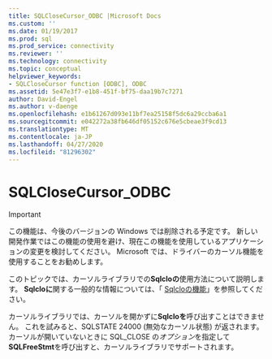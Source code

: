 ```yaml
---
title: SQLCloseCursor_ODBC |Microsoft Docs
ms.custom: ''
ms.date: 01/19/2017
ms.prod: sql
ms.prod_service: connectivity
ms.reviewer: ''
ms.technology: connectivity
ms.topic: conceptual
helpviewer_keywords:
- SQLCloseCursor function [ODBC], ODBC
ms.assetid: 5e47e3f7-e1b8-451f-bf75-daa19b7c7271
author: David-Engel
ms.author: v-daenge
ms.openlocfilehash: e1b61267d093e11bf7ea25158f5dc6a29ccba6a1
ms.sourcegitcommit: e042272a38fb646df05152c676e5cbeae3f9cd13
ms.translationtype: MT
ms.contentlocale: ja-JP
ms.lasthandoff: 04/27/2020
ms.locfileid: "81296302"
---
```

# <a name="sqlclosecursor_odbc"></a>SQLCloseCursor_ODBC
> [!IMPORTANT]  
>  この機能は、今後のバージョンの Windows では削除される予定です。 新しい開発作業ではこの機能の使用を避け、現在この機能を使用しているアプリケーションの変更を検討してください。 Microsoft では、ドライバーのカーソル機能を使用することをお勧めします。  
  
 このトピックでは、カーソルライブラリでの**Sqlcloの**使用方法について説明します。 **Sqlcloに**関する一般的な情報については、「 [Sqlcloの機能](../../../odbc/reference/syntax/sqlclosecursor-function.md)」を参照してください。  
  
 カーソルライブラリでは、カーソルを開かずに**Sqlcloを**呼び出すことはできません。 これを試みると、SQLSTATE 24000 (無効なカーソル状態) が返されます。 カーソルが開いていないときに SQL_CLOSE の*オプション*を指定して**SQLFreeStmt**を呼び出すと、カーソルライブラリでサポートされます。

